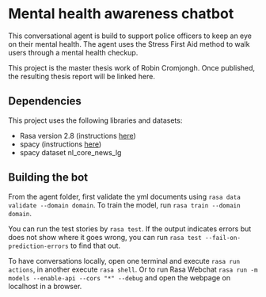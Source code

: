 # Mental health awareness chatbot

This conversational agent is build to support police officers to keep an eye on their mental health.
The agent uses the Stress First Aid method to walk users through a mental health checkup.

This project is the master thesis work of Robin Cromjongh. Once published, the resulting thesis report will be linked here.

## Dependencies

This project uses the following libraries and datasets:

- Rasa version 2.8 (instructions [here](https://rasa.com/docs/rasa/2.x/installation))
- spacy (instructions [here](https://rasa.com/docs/rasa/installation/#dependencies-for-spacy))
- spacy dataset nl_core_news_lg

## Building the bot

From the agent folder, first validate the yml documents using `rasa data validate --domain domain`.
To train the model, run `rasa train --domain domain`.

You can run the test stories by `rasa test`.
If the output indicates errors but does not show where it goes wrong,
you can run `rasa test --fail-on-prediction-errors` to find that out.

To have conversations locally, open one terminal and execute `rasa run actions`, in another execute `rasa shell`.
Or to run Rasa Webchat `rasa run -m models --enable-api --cors "*" --debug` and open the webpage on localhost in a browser.
